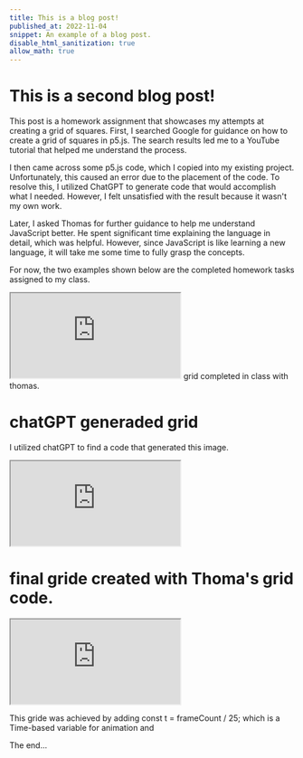 ```yaml
---
title: This is a blog post!
published_at: 2022-11-04
snippet: An example of a blog post.
disable_html_sanitization: true
allow_math: true
---
```


# This is a second blog post!

This post is a homework assignment that showcases my attempts at creating a grid of squares. First, I searched Google for guidance on how to create a grid of squares in p5.js. The search results led me to a YouTube tutorial that helped me understand the process.

I then came across some p5.js code, which I copied into my existing project. Unfortunately, this caused an error due to the placement of the code. To resolve this, I utilized ChatGPT to generate code that would accomplish what I needed. However, I felt unsatisfied with the result because it wasn't my own work.

Later, I asked Thomas for further guidance to help me understand JavaScript better. He spent significant time explaining the language in detail, which was helpful. However, since JavaScript is like learning a new language, it will take me some time to fully grasp the concepts.

For now, the two examples shown below are the completed homework tasks assigned to my class.

<iframe src="https://editor.p5js.org/Ranianazz/full/2Lq-VjJKk"></iframe>
grid completed in class with thomas.

# chatGPT generaded grid

I utilized chatGPT to find a code that generated this image.

<iframe src="https://editor.p5js.org/Ranianazz/full/sy96UEP2Z"></iframe>

# final gride created with Thoma's grid code. 
<iframe src="https://editor.p5js.org/Ranianazz/full/tncd0ztq-"></iframe>

This gride was achieved by adding const t = frameCount / 25; which is a Time-based variable for animation and 
 

The end...
